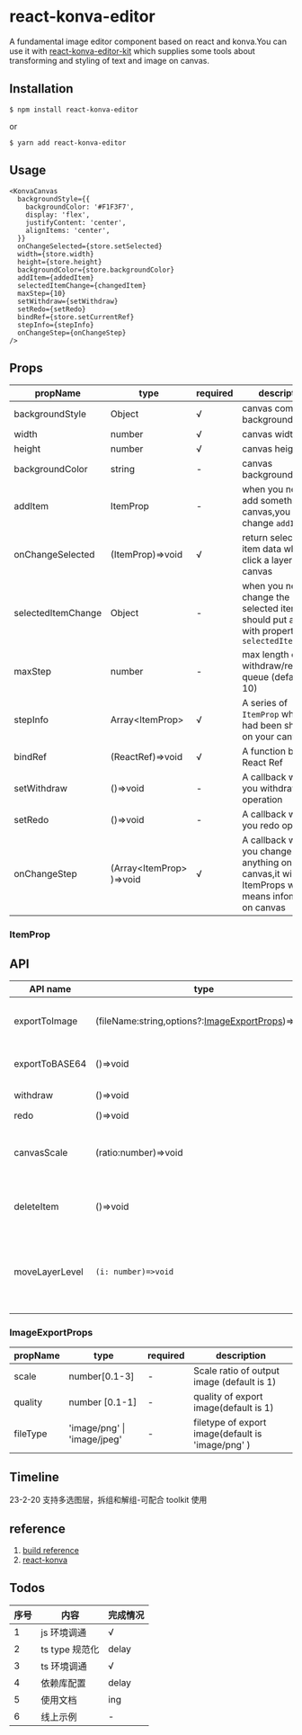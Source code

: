 # react-konva-editor

A fundamental image editor component based on react and konva.You can use it with [react-konva-editor-kit](https://github.com/mytac/react-konva-editor-kit) which supplies some tools about transforming and styling of text and image on canvas.

## Installation

```
$ npm install react-konva-editor
```

or

```
$ yarn add react-konva-editor
```

## Usage

```tsx
<KonvaCanvas
  backgroundStyle={{
    backgroundColor: '#F1F3F7',
    display: 'flex',
    justifyContent: 'center',
    alignItems: 'center',
  }}
  onChangeSelected={store.setSelected}
  width={store.width}
  height={store.height}
  backgroundColor={store.backgroundColor}
  addItem={addedItem}
  selectedItemChange={changedItem}
  maxStep={10}
  setWithdraw={setWithdraw}
  setRedo={setRedo}
  bindRef={store.setCurrentRef}
  stepInfo={stepInfo}
  onChangeStep={onChangeStep}
/>
```

## Props

| propName           | type                      | required | description                                                                                               |
| ------------------ | ------------------------- | -------- | --------------------------------------------------------------------------------------------------------- |
| backgroundStyle    | Object                    | √        | canvas component background style                                                                         |
| width              | number                    | √        | canvas width                                                                                              |
| height             | number                    | √        | canvas height                                                                                             |
| backgroundColor    | string                    | -        | canvas background color                                                                                   |
| addItem            | ItemProp                  | -        | when you need to add something on canvas,you should change `addItem`                                      |
| onChangeSelected   | (ItemProp)=>void          | √        | return selected item data when you click a layer on canvas                                                |
| selectedItemChange | Object                    | -        | when you need to change the selected item,you should put a object with properties in `selectedItemChange` |
| maxStep            | number                    | -        | max length of withdraw/redo queue (default is 10)                                                         |
| stepInfo           | Array\<ItemProp>          | √        | A series of `ItemProp` which had been shown on your canvas                                                |
| bindRef            | (ReactRef)=>void          | √        | A function bind React Ref                                                                                 |
| setWithdraw        | ()=>void                  | -        | A callback when you withdraw operation                                                                    |
| setRedo            | ()=>void                  | -        | A callback when you redo operation                                                                        |
| onChangeStep       | (Array\<ItemProp> )=>void | √        | A callback when you change anything on canvas,it will return ItemProps which means infomations on canvas  |

### ItemProp

## API

| API name       | type                                                                   | description                                                           |
| -------------- | ---------------------------------------------------------------------- | --------------------------------------------------------------------- |
| exportToImage  | (fileName:string,options?:[ImageExportProps](#ImageExportProps))=>void | export image can be customized                                        |
| exportToBASE64 | ()=>void                                                               | export BASE64 of the canvas                                           |
| withdraw       | ()=>void                                                               | withdraw action                                                       |
| redo           | ()=>void                                                               | redo action                                                           |
| canvasScale    | (ratio:number)=>void                                                   | zoom ratio of the canvas (ratio is (0,2.75])                          |
| deleteItem     | ()=>void                                                               | delete selected item on canvas                                        |
| moveLayerLevel | `(i: number)=>void`                                                    | When i is less than 0, the selected layer will move to the next layer |

<h3 id="ImageExportProps">ImageExportProps </h3>

| propName | type                        | required | description                                       |
| -------- | --------------------------- | -------- | ------------------------------------------------- |
| scale    | number[0.1-3]               | -        | Scale ratio of output image (default is 1)        |
| quality  | number [0.1-1]              | -        | quality of export image(default is 1)             |
| fileType | 'image/png' \| 'image/jpeg' | -        | filetype of export image(default is 'image/png' ) |

## Timeline

23-2-20 支持多选图层，拆组和解组-可配合 toolkit 使用

## reference

1. [build reference](https://itnext.io/step-by-step-building-and-publishing-an-npm-typescript-package-44fe7164964c)
2. [react-konva](https://github.com/konvajs/react-konva)

## Todos

| 序号 | 内容           | 完成情况 |
| ---- | -------------- | -------- |
| 1    | js 环境调通    | √        |
| 2    | ts type 规范化 | delay    |
| 3    | ts 环境调通    | √        |
| 4    | 依赖库配置     | delay    |
| 5    | 使用文档       | ing      |
| 6    | 线上示例       | -        |
